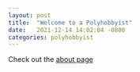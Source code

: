 ```yaml
---
layout: post
title:  "Welcome to a Polyhobbyist"
date:   2021-12-14 14:02:04 -0800
categories: polyhobbyist
---
```


Check out the [about page](/about)

